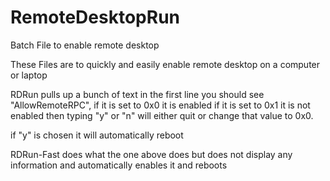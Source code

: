 # RemoteDesktopRun
Batch File to enable remote desktop

These Files are to quickly and easily enable remote desktop on a computer or laptop

RDRun pulls up a bunch of text in the first line you should see "AllowRemoteRPC",
if it is set to 0x0 it is enabled if it is set to 0x1 it is not enabled then typing "y" or "n" will either 
quit or change that value to 0x0.

if "y" is chosen it will automatically reboot

RDRun-Fast does what the one above does but does not display any information and automatically enables it and reboots
